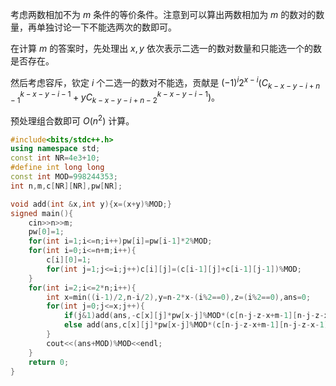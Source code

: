 考虑两数相加不为 $m$ 条件的等价条件。注意到可以算出两数相加为 $m$ 的数对的数量，再单独讨论一下不能选两次的数即可。

在计算 $m$ 的答案时，先处理出 $x,y$ 依次表示二选一的数对数量和只能选一个的数是否存在。

然后考虑容斥，钦定 $i$ 个二选一的数对不能选，贡献是 $(-1)^i2^{x-i}(C_{k-x-y-i+n-1}^{k-x-y-i-1}+yC_{k-x-y-i+n-2}^{k-x-y-i-1})$。

预处理组合数即可 $O(n^2)$ 计算。

```cpp
#include<bits/stdc++.h>
using namespace std;
const int NR=4e3+10;
#define int long long
const int MOD=998244353;
int n,m,c[NR][NR],pw[NR];

void add(int &x,int y){x=(x+y)%MOD;}
signed main(){
	cin>>n>>m;
	pw[0]=1;
	for(int i=1;i<=n;i++)pw[i]=pw[i-1]*2%MOD;
	for(int i=0;i<=n+m;i++){
		c[i][0]=1;
		for(int j=1;j<=i;j++)c[i][j]=(c[i-1][j]+c[i-1][j-1])%MOD;
	}
	for(int i=2;i<=2*n;i++){
		int x=min((i-1)/2,n-i/2),y=n-2*x-(i%2==0),z=(i%2==0),ans=0;
		for(int j=0;j<=x;j++){
			if(j&1)add(ans,-c[x][j]*pw[x-j]%MOD*(c[n-j-z-x+m-1][n-j-z-x-1]+z*c[n-j-z-x+m-2][n-j-z-x-1])%MOD);
			else add(ans,c[x][j]*pw[x-j]%MOD*(c[n-j-z-x+m-1][n-j-z-x-1]+z*c[n-j-z-x+m-2][n-j-z-x-1])%MOD);
		}
		cout<<(ans+MOD)%MOD<<endl;
	}
	return 0;
}
```